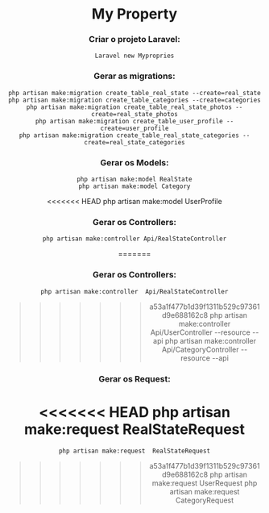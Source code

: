 <center>
<h1>My Property</h1>

<h3>Criar o projeto Laravel:</h3>

    Laravel new Mypropries

<h3>Gerar as migrations:</h3>

    php artisan make:migration create_table_real_state --create=real_state
    php artisan make:migration create_table_categories --create=categories
    php artisan make:migration create_table_real_state_photos --create=real_state_photos
    php artisan make:migration create_table_user_profile --create=user_profile
    php artisan make:migration create_table_real_state_categories --create=real_state_categories

<h3>Gerar os Models:</h3>

    php artisan make:model RealState
    php artisan make:model Category
<<<<<<< HEAD
    php artisan make:model UserProfile

<h3>Gerar os Controllers:</h3>

    php artisan make:controller Api/RealStateController
=======

<h3>Gerar os Controllers:</h3>

    php artisan make:controller  Api/RealStateController
>>>>>>> a53a1f477b1d39f1311b529c97361d9e688162c8
    php artisan make:controller Api/UserController --resource --api
    php artisan make:controller Api/CategoryController --resource --api

<h3>Gerar os Request:</h3>

<<<<<<< HEAD
    php artisan make:request RealStateRequest
=======
    php artisan make:request  RealStateRequest
>>>>>>> a53a1f477b1d39f1311b529c97361d9e688162c8
    php artisan make:request UserRequest
    php artisan make:request CategoryRequest

</center>
